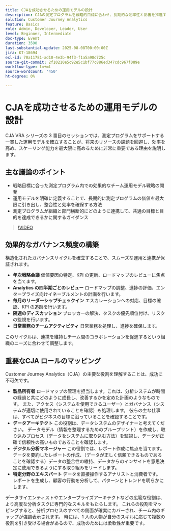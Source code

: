```yaml
---
title: CJAを成功させるための運用モデルの設計
description: CJAの測定プログラムを戦略的目標に合わせ、長期的な効率性と影響を推進する、拡張性の高い部門横断的なオペレーティングモデルを作成する方法を説明します。
solution: Customer Journey Analytics
feature: Basics
role: Admin, Developer, Leader, User
level: Beginner, Intermediate
doc-type: Event
duration: 3590
last-substantial-update: 2025-08-08T00:00:00Z
jira: KT-18694
exl-id: 70a11781-ad10-4e3b-94f3-f1a5a98d725c
source-git-commit: 2f10210e5c92e5c1bf77c886ed347cdc967f089e
workflow-type: tm+mt
source-wordcount: '450'
ht-degree: 0%

---
```


# CJAを成功させるための運用モデルの設計

CJA VRA シリーズの 3 番目のセッションでは、測定プログラムをサポートする一貫した運用モデルを確立することが、将来のリソースの課題を回避し、効率を高め、スケーリング能力を最大限に高めるために非常に重要である理由を説明します。

## 主な議論のポイント

* 戦略目標に合った測定プログラム内での効果的なチーム運用モデル戦略の開発
* 運用モデルを明確に定義することで、長期的に測定プログラムの価値を最大限に引き出し、整合性と効率を確保する方法
* 測定プログラムが組織と部門横断的にどのように連携して、共通の目標と目的を達成できるかに関するガイダンス

>[!VIDEO](https://video.tv.adobe.com/v/3470541/?learn=on&enablevpops)


## 効果的なガバナンス頻度の構築

構造化されたガバナンスサイクルを確立することで、スムーズな運用と連携が保証されます。

* **年次戦略会議** 価値要因の特定、KPI の更新、ロードマップのレビューに焦点を当てます。
* **Analytics の四半期ごとのレビュー** ロードマップの調整、進捗の評価、エンタープライズ向けイネーブルメントの計画を行います。
* **毎月のリーダーシップチェックイン** エスカレーションへの対応、目標の確認、KPI の追跡を行います。
* **隔週のディスカッション** ブロッカーの解決、タスクの優先順位付け、リスクの監視を行います。
* **日常業務のチームアクティビティ** 日常業務を処理し、進捗を確保します。

このサイクルは、連携を維持しチーム間のコラボレーションを促進するという組織のニーズに合わせて調整します。

## 重要なCJA ロールのマッピング

Customer Journey Analytics（CJA）の主要な役割を理解することは、成功に不可欠です。

* **製品所有者** ロードマップの管理を担当します。これは、分析システムが時間の経過と共にどのように成長し、改善するかを定めた計画のようなものです。 また、アクセス（システムを使用できるユーザー）とガバナンス（システムが適切に使用されていることを確認）も処理します。 彼らの主な仕事は、すべてがビジネスの目標に沿っていることを確認することです。
* **データアーキテクト** この役割は、データシステムのデザイナーと考えてください。 データモデル（情報を整理するためのブループリント）を作成し、取り込みプロセス（データをシステムに取り込む方法）を監視し、データが正確で信頼性の高いものであることを確認します。
* **デジタル分析マネージャー** この役割では、レポート作成に焦点を当てます。 データを要約したレポートの作成、（データが正しく信頼できるものであることを確認する）データの整合性の維持、データからのインサイトを意思決定に使用できるようにする取り組みをリードします。
* **特定分野のエキスパート** データを直接操作するアナリストと消費者です。 レポートを生成し、顧客の行動を分析して、パターンとトレンドを明らかにします。

データサイエンティストやエンタープライズアーキテクトなどの広範な役割は、より高度な分析タスクに専門的なスキルをもたらします。 これらの役割をマッピングすると、分析プロセスのすべての側面が確実にカバーされ、チーム内のギャップが強調表示されます。 時には、1 人の人物が自分のスキルに応じて複数の役割を引き受ける場合があるので、成功のためには柔軟性が重要です。
